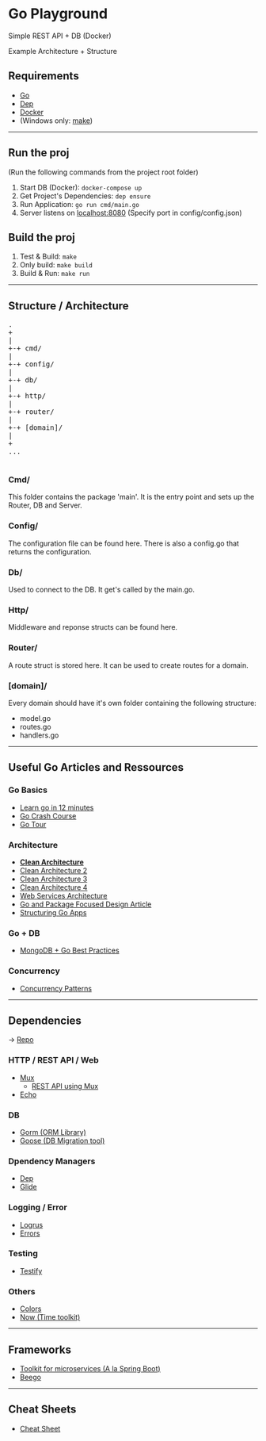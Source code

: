 # Go Playground
Simple REST API + DB (Docker)


Example Architecture + Structure

## Requirements

- [Go](https://golang.org/)
- [Dep](https://github.com/golang/dep)
- [Docker](https://www.docker.com/)
- (Windows only: [make](http://gnuwin32.sourceforge.net/packages/make.htm)) 

---

## Run the proj

(Run the following commands from the project root folder)

1. Start DB (Docker): `docker-compose up`
2. Get Project's Dependencies: `dep ensure`
3. Run Application: `go run cmd/main.go`
4. Server listens on [localhost:8080](http://localhost:8080) (Specify port in config/config.json)

## Build the proj

1. Test & Build: `make`
2. Only build: `make build`
3. Build & Run: `make run`

---

## Structure / Architecture

<pre>
.
+
|
+-+ cmd/
|
+-+ config/
|
+-+ db/
|
+-+ http/
|
+-+ router/
|
+-+ [domain]/
|
+
...

</pre>

### Cmd/
This folder contains the package 'main'. It is the entry point and sets up the Router, DB and Server.

### Config/
The configuration file can be found here. There is also a config.go that returns the configuration.

### Db/
Used to connect to the DB. It get's called by the main.go.

### Http/
Middleware and reponse structs can be found here.

### Router/
A route struct is stored here. It can be used to create routes for a domain.

### [domain]/
Every domain should have it's own folder containing the following structure:

- model.go
- routes.go
- handlers.go

---

## Useful Go Articles and Ressources

### Go Basics
* [Learn go in 12 minutes](https://www.youtube.com/watch?v=C8LgvuEBraI)
* [Go Crash Course](https://www.youtube.com/watch?v=SqrbIlUwR0U)
* [Go Tour](https://tour.golang.org/welcome/1)

### Architecture
* **[Clean Architecture](https://medium.com/@eminetto/clean-architecture-using-golang-b63587aa5e3f)**
* [Clean Architecture 2](https://hackernoon.com/golang-clean-archithecture-efd6d7c43047)
* [Clean Architecture 3](https://geeks.uniplaces.com/putting-clean-architecture-into-practice-20c47d8c76de)
* [Clean Architecture 4](https://medium.com/@matthieujacquot/clean-architecture-in-golang-7ebafe4c70db)
* [Web Services Architecture](https://boobo94.xyz/web-service/webservice-architecture-golang/)
* [Go and Package Focused Design Article](https://blog.gopheracademy.com/advent-2016/go-and-package-focused-design/)
* [Structuring Go Apps](https://medium.com/@benbjohnson/structuring-applications-in-go-3b04be4ff091#.kj6eym1u4)

### Go + DB
* [MongoDB + Go Best Practices](https://www.nicolasmerouze.com/how-to-render-json-api-golang-mongodb/)

### Concurrency
* [Concurrency Patterns](https://www.youtube.com/watch?v=YEKjSzIwAdA)

---

## Dependencies
-> [Repo](https://godoc.org/-/subrepo)
### HTTP / REST API / Web
* [Mux](https://github.com/gorilla/mux)
  * [REST API using Mux](https://www.youtube.com/watch?v=SonwZ6MF5BE)
* [Echo](https://github.com/labstack/echo)

### DB
* [Gorm (ORM Library)](https://github.com/jinzhu/gorm)
* [Goose (DB Migration tool)](https://github.com/steinbacher/goose)

### Dpendency Managers
* [Dep](https://github.com/golang/dep)
* [Glide](https://github.com/Masterminds/glide)

### Logging / Error
* [Logrus](https://github.com/sirupsen/logrus)
* [Errors](https://github.com/juju/errors)

### Testing
* [Testify](https://github.com/stretchr/testify)

### Others
* [Colors](https://github.com/fatih/color)
* [Now (Time toolkit)](https://github.com/jinzhu/now)

---

## Frameworks
* [Toolkit for microservices (A la Spring Boot)](https://gokit.io/examples/)
* [Beego](https://beego.me/)

---

## Cheat Sheets
* [Cheat Sheet](https://devhints.io/go)

